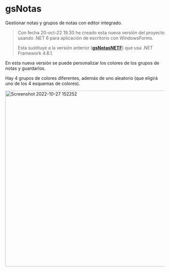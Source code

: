 # gsNotas

Gestionar notas y grupos de notas con editor integrado.


>Con fecha 20-oct-22 19.30 he creado esta nueva versión del proyecto usando .NET 6 para aplicación de escritorio con WindowsForms.
>
>Esta sustituye a la versión anterior (**[gsNotasNETF](https://github.com/elGuille-info/gsNotasNETF)**) que usa .NET Framework 4.8.1.

En esta nueva versión se puede personalizar los colores de los grupos de notas y guardarlos.

Hay 4 grupos de colores diferentes, además de uno aleatorio (que eligirá uno de los 4 esquemas de colores).

<img width="557" alt="Screenshot 2022-10-27 152252" src="https://user-images.githubusercontent.com/71171321/198296675-e27b2fb9-60bf-4d47-a6a4-4c92fedeaa71.png">
